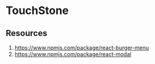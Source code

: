 # TouchStone

## Resources
1. https://www.npmjs.com/package/react-burger-menu
1. https://www.npmjs.com/package/react-modal